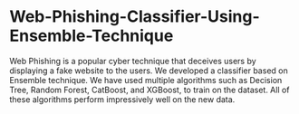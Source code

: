 # Web-Phishing-Classifier-Using-Ensemble-Technique

Web Phishing is a popular cyber technique that deceives users by displaying a fake website to the users. We developed a classifier based on Ensemble technique. We have used multiple algorithms such as Decision Tree, Random Forest, CatBoost, and XGBoost, to train on the dataset. All of these algorithms perform impressively well on the new data. 
